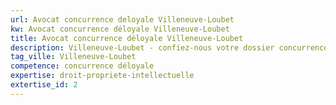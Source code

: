 ```yaml
---
url: Avocat concurrence deloyale Villeneuve-Loubet
kw: Avocat concurrence déloyale Villeneuve-Loubet
title: Avocat concurrence déloyale Villeneuve-Loubet
description: Villeneuve-Loubet - confiez-nous votre dossier concurrence déloyale
tag_ville: Villeneuve-Loubet
competence: concurrence déloyale
expertise: droit-propriete-intellectuelle
extertise_id: 2
---
```

